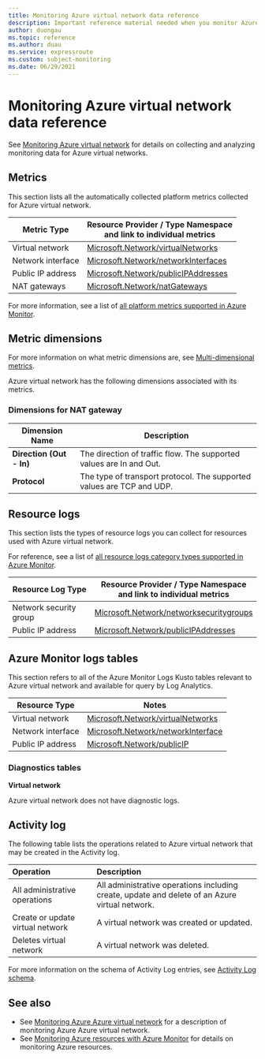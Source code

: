 ```yaml
---
title: Monitoring Azure virtual network data reference 
description: Important reference material needed when you monitor Azure virtual network 
author: duongau
ms.topic: reference
ms.author: duau
ms.service: expressroute
ms.custom: subject-monitoring
ms.date: 06/29/2021
---
```


# Monitoring Azure virtual network data reference

See [Monitoring Azure virtual network](monitor-virtual-network.md) for details on collecting and analyzing monitoring data for Azure virtual networks.

## Metrics

This section lists all the automatically collected platform metrics collected for Azure virtual network.  

| Metric Type | Resource Provider / Type Namespace<br/> and link to individual metrics |
|-------|-----|
| Virtual network | [Microsoft.Network/virtualNetworks](../azure-monitor/essentials/metrics-supported.md#microsoftnetworkvirtualnetworks) |
| Network interface | [Microsoft.Network/networkInterfaces](../azure-monitor/essentials/metrics-supported.md#microsoftnetworknetworkinterfaces) |
| Public IP address | [Microsoft.Network/publicIPAddresses](../azure-monitor/essentials/metrics-supported.md#microsoftnetworkpublicipaddresses) |
| NAT gateways | [Microsoft.Network/natGateways](../azure-monitor/essentials/metrics-supported.md#microsoftnetworkpublicipaddresses)

For more information, see a list of [all platform metrics supported in Azure Monitor](../azure-monitor/essentials/metrics-supported.md).

## Metric dimensions

For more information on what metric dimensions are, see [Multi-dimensional metrics](../azure-monitor/essentials/data-platform-metrics.md#multi-dimensional-metrics).

Azure virtual network has the following dimensions associated with its metrics.

### Dimensions for NAT gateway

| Dimension Name | Description |
| ------------------- | ----------------- |
| **Direction (Out - In)** | The direction of traffic flow. The supported values are In and Out. |
| **Protocol** | The type of transport protocol. The supported values are TCP and UDP. |

## Resource logs

This section lists the types of resource logs you can collect for resources used with Azure virtual network. 

For reference, see a list of [all resource logs category types supported in Azure Monitor](../azure-monitor/essentials/resource-logs-schema.md).

|Resource Log Type | Resource Provider / Type Namespace<br/> and link to individual metrics |
|-------|-----|
| Network security group | [Microsoft.Network/networksecuritygroups](../azure-monitor/essentials/resource-logs-categories.md#microsoftnetworknetworksecuritygroups) |
| Public IP address | [Microsoft.Network/publicIPAddresses](../azure-monitor/essentials/resource-logs-categories.md#microsoftnetworkpublicipaddresses) |

## Azure Monitor logs tables

This section refers to all of the Azure Monitor Logs Kusto tables relevant to Azure virtual network and available for query by Log Analytics. 

|Resource Type | Notes |
|-------|-----|
| Virtual network | [Microsoft.Network/virtualNetworks](/azure/azure-monitor/reference/tables/tables-resourcetype#virtual-networks) |
| Network interface | [Microsoft.Network/networkInterface](/azure/azure-monitor/reference/tables/tables-resourcetype#network-interfaces) |
| Public IP address | [Microsoft.Network/publicIP](/azure/azure-monitor/reference/tables/tables-resourcetype#public-ip-addresses) |

### Diagnostics tables

**Virtual network**

Azure virtual network does not have diagnostic logs.

## Activity log

The following table lists the operations related to Azure virtual network that may be created in the Activity log.

| Operation | Description |
|:---|:---|
| All administrative operations | All administrative operations including create, update and delete of an Azure virtual network. |
| Create or update virtual network | A virtual network was created or updated. |
| Deletes virtual network | A virtual network was deleted.|

For more information on the schema of Activity Log entries, see [Activity Log schema](../azure-monitor/essentials/activity-log-schema.md).

## See also

- See [Monitoring Azure Azure virtual network](monitor-virtual-network.md) for a description of monitoring Azure Azure virtual network.
- See [Monitoring Azure resources with Azure Monitor](../azure-monitor/essentials/monitor-azure-resource.md) for details on monitoring Azure resources.
